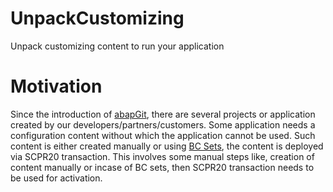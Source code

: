 # UnpackCustomizing
Unpack customizing content to run your application

# Motivation
Since the introduction of [abapGit](https://docs.abapgit.org), there are several projects or application created by our developers/partners/customers.
Some application needs a configuration content without which the application cannot be used. Such content is either created manually or using [BC Sets](https://github.com/larshp/abapGit/issues/1004), the content is deployed via SCPR20 transaction.
This involves some manual steps like, creation of content manually or incase of BC sets, then SCPR20 transaction needs to be used for activation.

